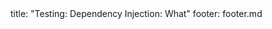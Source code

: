<frontmatter>
title: "Testing: Dependency Injection: What"
footer: footer.md
</frontmatter>

<include src="navbar.md" boilerplate />

<include src="unit-inPage-asFlat.md" boilerplate />